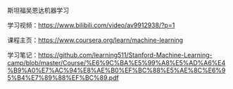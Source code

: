 斯坦福吴恩达机器学习

学习视频：https://www.bilibili.com/video/av9912938/?p=1

课程主页：https://www.coursera.org/learn/machine-learning

学习笔记：https://github.com/learning511/Stanford-Machine-Learning-camp/blob/master/Course/%E6%9C%BA%E5%99%A8%E5%AD%A6%E4%B9%A0%E7%AC%94%E8%AE%B0%EF%BC%88%E5%AE%8C%E6%95%B4%E7%89%88%EF%BC%89.pdf
